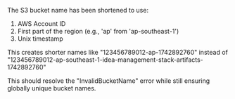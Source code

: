 The S3 bucket name has been shortened to use:

1. AWS Account ID
2. First part of the region (e.g., 'ap' from 'ap-southeast-1')
3. Unix timestamp

This creates shorter names like "123456789012-ap-1742892760" instead of "123456789012-ap-southeast-1-idea-management-stack-artifacts-1742892760"

This should resolve the "InvalidBucketName" error while still ensuring globally unique bucket names.